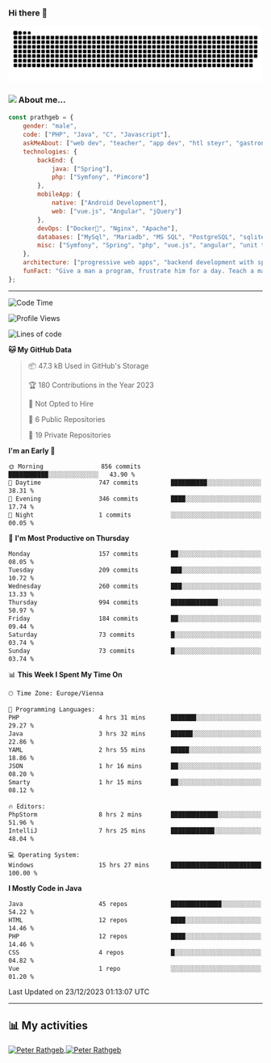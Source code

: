 ### Hi there 👋

<div align="center">
  <img  src="https://github.com/1999AZZAR/1999AZZAR/blob/main/resources/img/grid-snake.svg"
       alt="snake" />
</div>

### <img src="https://media.giphy.com/media/VgCDAzcKvsR6OM0uWg/giphy.gif" width="50"> About me...  

```javascript
const prathgeb = {
    gender: "male",
    code: ["PHP", "Java", "C", "Javascript"],
    askMeAbout: ["web dev", "teacher", "app dev", "htl steyr", "gastronaut"],
    technologies: {
        backEnd: {
            java: ["Spring"],
            php: ["Symfony", "Pimcore"]
        },
        mobileApp: {
            native: ["Android Development"],
            web: ["vue.js", "Angular", "jQuery"]
        },
        devOps: ["Docker🐳", "Nginx", "Apache"],
        databases: ["MySql", "Mariadb", "MS SQL", "PostgreSQL", "sqlite"],
        misc: ["Symfony", "Spring", "php", "vue.js", "angular", "unit testing", "ci/cd using github actions"]
    },
    architecture: ["progressive web apps", "backend development with spring", "backend development with symfony"],
    funFact: "Give a man a program, frustrate him for a day. Teach a man to program, frustrate him for a lifetime."
};
```

---
<!--START_SECTION:waka-->
![Code Time](http://img.shields.io/badge/Code%20Time-436%20hrs%2037%20mins-blue)

![Profile Views](http://img.shields.io/badge/Profile%20Views-0-blue)

![Lines of code](https://img.shields.io/badge/From%20Hello%20World%20I%27ve%20Written-2.5%20million%20lines%20of%20code-blue)

**🐱 My GitHub Data** 

> 📦 47.3 kB Used in GitHub's Storage 
 > 
> 🏆 180 Contributions in the Year 2023
 > 
> 🚫 Not Opted to Hire
 > 
> 📜 6 Public Repositories 
 > 
> 🔑 19 Private Repositories 
 > 
**I'm an Early 🐤** 

```text
🌞 Morning                856 commits         ███████████░░░░░░░░░░░░░░   43.90 % 
🌆 Daytime                747 commits         ██████████░░░░░░░░░░░░░░░   38.31 % 
🌃 Evening                346 commits         ████░░░░░░░░░░░░░░░░░░░░░   17.74 % 
🌙 Night                  1 commits           ░░░░░░░░░░░░░░░░░░░░░░░░░   00.05 % 
```
📅 **I'm Most Productive on Thursday** 

```text
Monday                   157 commits         ██░░░░░░░░░░░░░░░░░░░░░░░   08.05 % 
Tuesday                  209 commits         ███░░░░░░░░░░░░░░░░░░░░░░   10.72 % 
Wednesday                260 commits         ███░░░░░░░░░░░░░░░░░░░░░░   13.33 % 
Thursday                 994 commits         █████████████░░░░░░░░░░░░   50.97 % 
Friday                   184 commits         ██░░░░░░░░░░░░░░░░░░░░░░░   09.44 % 
Saturday                 73 commits          █░░░░░░░░░░░░░░░░░░░░░░░░   03.74 % 
Sunday                   73 commits          █░░░░░░░░░░░░░░░░░░░░░░░░   03.74 % 
```


📊 **This Week I Spent My Time On** 

```text
🕑︎ Time Zone: Europe/Vienna

💬 Programming Languages: 
PHP                      4 hrs 31 mins       ███████░░░░░░░░░░░░░░░░░░   29.27 % 
Java                     3 hrs 32 mins       ██████░░░░░░░░░░░░░░░░░░░   22.86 % 
YAML                     2 hrs 55 mins       █████░░░░░░░░░░░░░░░░░░░░   18.86 % 
JSON                     1 hr 16 mins        ██░░░░░░░░░░░░░░░░░░░░░░░   08.20 % 
Smarty                   1 hr 15 mins        ██░░░░░░░░░░░░░░░░░░░░░░░   08.12 % 

🔥 Editors: 
PhpStorm                 8 hrs 2 mins        █████████████░░░░░░░░░░░░   51.96 % 
IntelliJ                 7 hrs 25 mins       ████████████░░░░░░░░░░░░░   48.04 % 

💻 Operating System: 
Windows                  15 hrs 27 mins      █████████████████████████   100.00 % 
```

**I Mostly Code in Java** 

```text
Java                     45 repos            ██████████████░░░░░░░░░░░   54.22 % 
HTML                     12 repos            ████░░░░░░░░░░░░░░░░░░░░░   14.46 % 
PHP                      12 repos            ████░░░░░░░░░░░░░░░░░░░░░   14.46 % 
CSS                      4 repos             █░░░░░░░░░░░░░░░░░░░░░░░░   04.82 % 
Vue                      1 repo              ░░░░░░░░░░░░░░░░░░░░░░░░░   01.20 % 
```




 Last Updated on 23/12/2023 01:13:07 UTC
<!--END_SECTION:waka-->

---
  ## 📊 My activities
  <a href="https://github.com/prathgeb">
    <img width=450 height=170 align="center" alt="Peter Rathgeb" src="https://github-readme-stats.vercel.app/api?username=prathgeb&include_all_commits=true&count_private=true&theme=midnight-purple&show_icons=true&bg_color=0D1117&hide_border=true" />
  </a>
  <a href="https://github.com/prathgeb">
    <img align="center" alt="Peter Rathgeb" src="https://github-readme-stats.vercel.app/api/top-langs/?username=prathgeb&include_all_commits=true&count_private=true&theme=midnight-purple&show_icons=true&layout=compact&bg_color=0D1117&hide_border=true" />
  </a>
